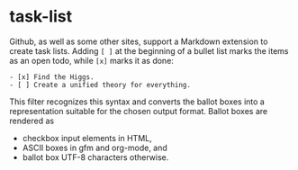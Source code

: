 # task-list

Github, as well as some other sites, support a Markdown extension
to create task lists. Adding `[ ]` at the beginning of a bullet
list marks the items as an open todo, while `[x]` marks it as
done:

    - [x] Find the Higgs.
    - [ ] Create a unified theory for everything.
 
This filter recognizes this syntax and converts the ballot boxes
into a representation suitable for the chosen output format.
Ballot boxes are rendered as

-   checkbox input elements in HTML,
-   ASCII boxes in gfm and org-mode, and
-   ballot box UTF-8 characters otherwise.
